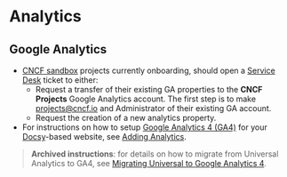 # Analytics

## Google Analytics

- [CNCF sandbox][] projects currently onboarding, should open a [Service Desk][]
  ticket to either:
  - Request a transfer of their existing GA properties to the **CNCF Projects**
    Google Analytics account. The first step is to make projects@cncf.io and
    Administrator of their existing GA account.
  - Request the creation of a new analytics property.
- For instructions on how to setup [Google Analytics 4 (GA4)][ga4] for your
  [Docsy][]-based website, see [Adding Analytics][].

> **Archived instructions**: for details on how to migrate from Universal
> Analytics to GA4, see
> [Migrating Universal to Google Analytics 4](ua-to-ga4.md).

[adding analytics]:
  https://www.docsy.dev/docs/adding-content/feedback/#adding-analytics
[CNCF sandbox]: https://github.com/cncf/sandbox
[docsy]: https://www.docsy.dev
[ga4]: https://support.google.com/analytics/answer/10089681
[service desk]: https://github.com/cncf/servicedesk
